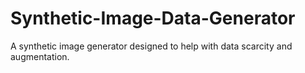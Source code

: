 # Synthetic-Image-Data-Generator
A synthetic image generator designed to help with data scarcity and augmentation.
